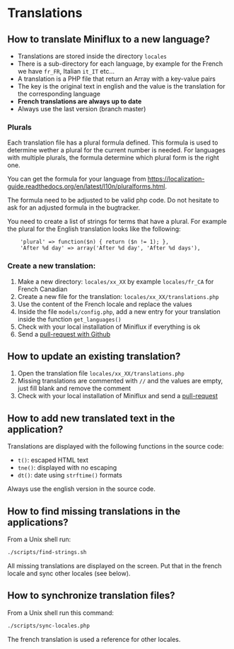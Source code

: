 Translations
============

How to translate Miniflux to a new language?
--------------------------------------------

- Translations are stored inside the directory `locales`
- There is a sub-directory for each language, by example for the French we have `fr_FR`, Italian `it_IT` etc...
- A translation is a PHP file that return an Array with a key-value pairs
- The key is the original text in english and the value is the translation for the corresponding language
- **French translations are always up to date**
- Always use the last version (branch master)

### Plurals

Each translation file has a plural formula defined. This formula is used to determine wether a plural for the current number is needed. For languages with multiple plurals, the formula determine which plural form is the right one.

You can get the formula for your language from https://localization-guide.readthedocs.org/en/latest/l10n/pluralforms.html.

The formula need to be adjusted to be valid php code. Do not hesitate to ask for an adjusted formula in the bugtracker.

You need to create a list of strings for terms that have a plural. For example the plural for the English translation looks like the following:

```
    'plural' => function($n) { return ($n != 1); },
    'After %d day' => array('After %d day', 'After %d days'),
```

### Create a new translation:

1. Make a new directory: `locales/xx_XX` by example `locales/fr_CA` for French Canadian
2. Create a new file for the translation: `locales/xx_XX/translations.php`
3. Use the content of the French locale and replace the values
4. Inside the file `models/config.php`, add a new entry for your translation inside the function `get_languages()`
5. Check with your local installation of Miniflux if everything is ok
6. Send a [pull-request with Github](https://help.github.com/articles/using-pull-requests/)

How to update an existing translation?
--------------------------------------

1. Open the translation file `locales/xx_XX/translations.php`
2. Missing translations are commented with `//` and the values are empty, just fill blank and remove the comment
3. Check with your local installation of Miniflux and send a [pull-request](https://help.github.com/articles/using-pull-requests/)

How to add new translated text in the application?
--------------------------------------------------

Translations are displayed with the following functions in the source code:

- `t()`: escaped HTML text
- `tne()`: displayed with no escaping
- `dt()`: date using `strftime()` formats

Always use the english version in the source code.

How to find missing translations in the applications?
-----------------------------------------------------

From a Unix shell run:

```bash
./scripts/find-strings.sh
```

All missing translations are displayed on the screen. Put that in the french locale and sync other locales (see below).

How to synchronize translation files?
-------------------------------------

From a Unix shell run this command:

```bash
./scripts/sync-locales.php
```

The french translation is used a reference for other locales.

